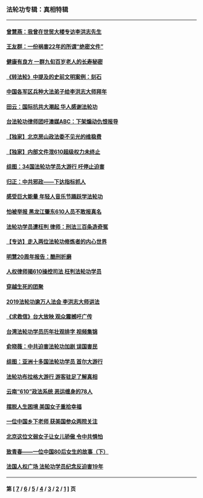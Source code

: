 ### 法轮功专辑：真相特辑
---
#### [曾慧燕：我曾在世贸大楼专访李洪志先生](../../pages/nf4389/n12898729.md?07130430) 
#### [王友群：一份祸害22年的所谓“绝密文件”](../../pages/nf4389/n12871750.md?07130430) 
#### [健康有良方 一群九旬百岁老人的长寿秘密](../../pages/nf4389/n12847475.md?07130430) 
#### [《转法轮》中提及的史前文明案例：刻石](../../pages/nf4389/n12758577.md?07130430) 
#### [中国各军区兵种大法弟子给李洪志大师拜年](../../pages/nf4389/n12750047.md?07130430) 
#### [田云：国际抗共大潮起 华人感谢法轮功](../../pages/nf4389/n12357708.md?07130430) 
#### [台法轮功律师团吁澳媒ABC：下架煽动仇恨报导](../../pages/nf4389/n12279917.md?07130430) 
#### [【独家】北京房山政法委不见光的维稳费](../../pages/nf4389/n12031979.md?07130430) 
#### [【独家】内部文件泄610超级权力未终止](../../pages/nf4389/n12023895.md?07130430) 
#### [组图：34国法轮功学员大游行 吁停止迫害](../../pages/nf4389/n11492658.md?07130430) 
#### [归正：中共邪政——下达指标抓人](../../pages/nf4389/n11474770.md?07130430) 
#### [感受巨大能量 年轻人音乐节踊跃学法轮功](../../pages/nf4389/n11441981.md?07130430) 
#### [怕被举报 黑龙江肇东610人员不敢报真名](../../pages/nf4389/n11436499.md?07130430) 
#### [法轮功学员遭枉判 律师：刑法三百条造奇冤](../../pages/nf4389/n11433943.md?07130430) 
#### [【专访】走入两位法轮功修炼者的内心世界](../../pages/nf4389/n11415623.md?07130430) 
#### [明慧20周年报告：酷刑折磨](../../pages/nf4389/n11387954.md?07130430) 
#### [人权律师揭610操控司法 枉判法轮功学员](../../pages/nf4389/n11313370.md?07130430) 
#### [穿越生死的团聚](../../pages/nf4389/n11258922.md?07130430) 
#### [2019法轮功逾万人法会 李洪志大师讲法](../../pages/nf4389/n11265303.md?07130430) 
#### [《求救信》台大放映 观众震撼吁广传](../../pages/nf4389/n10922251.md?07130430) 
#### [台湾法轮功学员历年壮观排字 视频集锦](../../pages/nf4389/n10878789.md?07130430) 
#### [俞晓薇：中共迫害法轮功加剧 误国害民](../../pages/nf4389/n10859260.md?07130430) 
#### [组图：亚洲十多国法轮功学员 首尔大游行](../../pages/nf4389/n10781149.md?07130430) 
#### [法轮功布拉格大游行 游客驻足了解真相](../../pages/nf4389/n10749360.md?07130430) 
#### [云南“610”政法系统 恶运缠身的78人](../../pages/nf4389/n10747534.md?07130430) 
#### [摆脱人生困境 美国女子重拾幸福](../../pages/nf4389/n10688678.md?07130430) 
#### [一位中国乡下老师 获美国参众两院关注](../../pages/nf4389/n10683927.md?07130430) 
#### [北京这位文弱女子让女儿骄傲 令中共惧怕](../../pages/nf4389/n10668341.md?07130430) 
#### [致青春——一位中国80后女生的故事（下）](../../pages/nf4389/n10642721.md?07130430) 
#### [法国人权广场 法轮功学员纪念反迫害19年](../../pages/nf4389/n10586601.md?07130430) 

---
#### 第 [ [7](./7.md?07130430) / [6](./6.md?07130430) / [5](./5.md?07130430) / [4](./4.md?07130430) / [3](./3.md?07130430) / [2](./2.md?07130430) / [1](./1.md?07130430) ] 页
